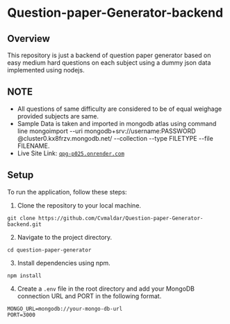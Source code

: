 # Question-paper-Generator-backend

## Overview
This repository is just a backend of question paper generator based on easy medium hard questions on each subject using a dummy json data implemented using nodejs.

## NOTE
- All questions of same difficulty are considered to be of equal weighage provided subjects are same.
- Sample Data is taken and imported in mongodb atlas using command line mongoimport --uri mongodb+srv://username:PASSWORD @cluster0.kx8frzv.mongodb.net/<DATABASE> --collection <COLLECTION> --type FILETYPE --file FILENAME.
- Live Site Link: [`qpg-p025.onrender.com`](qpg-p025.onrender.com)

## Setup
To run the application, follow these steps:
1. Clone the repository to your local machine.
  ```
git clone https://github.com/Cvmaldar/Question-paper-Generator-backend.git
```
2. Navigate to the project directory.
  ```
cd question-paper-generator
```
3. Install dependencies using npm.

```
npm install
```
4. Create a `.env` file in the root directory and add your MongoDB connection URL and PORT in the following format.

```
MONGO_URL=mongodb://your-mongo-db-url
PORT=3000
```
